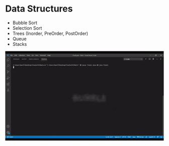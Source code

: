 # Data Structures
- Bubble Sort
- Selection Sort
- Trees (Inorder, PreOrder, PostOrder)
- Queue
- Stacks

![](https://github.com/Karllouise-code/dataStructures/blob/master/image/data-structure.gif)
